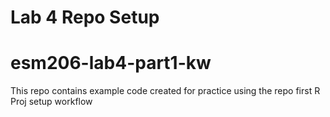 # Lab 4 Repo Setup
# esm206-lab4-part1-kw
This repo contains example code created for practice using the repo first R Proj setup workflow
